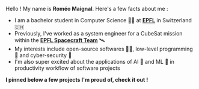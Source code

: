 Hello ! My name is <b>Roméo Maignal</b>. Here's a few facts about me :
- I am a bachelor student in Computer Science 👨‍💻 at [<b>EPFL</b>](https://www.epfl.ch/) in Switzerland 🇨🇭
- Previously, I've worked as a system engineer for a CubeSat mission within the [<b>EPFL Spacecraft Team</b>](https://www.epflspacecraftteam.ch/) 🛰️
- My interests include open-source softwares ⛓️‍💥, low-level programming 💾 and cyber-security 🔐
- I'm also super excited about the applications of AI 🤖 and ML 🧠 in productivity workflow of software projects

<b>I pinned below a few projects I'm proud of, check it out !</b>
